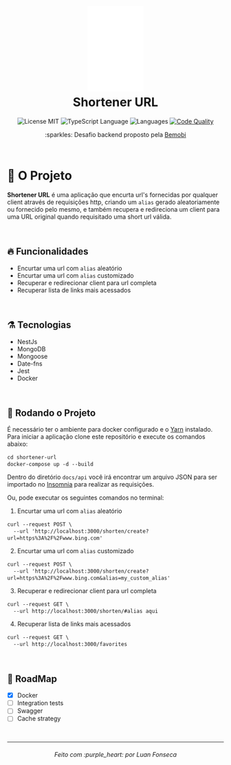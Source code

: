 <h1 align="center">
  <img alt="Logo" height="200" src="./docs/assets/logo.png" />
  <br>
  Shortener URL
</h1>

<p align="center">

   <img alt="License MIT" src="https://img.shields.io/badge/license-MIT-blue">

  <img alt="TypeScript Language" src="https://img.shields.io/badge/typescript-94%25-blue">

  <img alt="Languages" src="https://img.shields.io/badge/languages-2-blue">

  <a href="https://www.codacy.com/manual/luanfonsecap/jokes-norris?utm_source=github.com&amp;utm_medium=referral&amp;utm_content=luanfonsecap/jokes-norris&amp;utm_campaign=Badge_Grade">
    <img alt="Code Quality" src="https://api.codacy.com/project/badge/Grade/da538d9c65c7489cb78390a0159c3a2a">
  </a>
  
  <br>

  <p align="center">
    :sparkles: Desafio backend proposto pela <a href="https://github.com/bemobi/hire.me">Bemobi</a>
  </p>
  <br>
</p>

# :muscle: O Projeto

**Shortener URL** é uma aplicação que encurta url's fornecidas por qualquer client através de requisições http, criando um `alias` gerado aleatoriamente ou fornecido pelo mesmo, e também recupera e redireciona um client para uma URL original quando requisitado uma short url válida.

<br>

## :fire: Funcionalidades

- Encurtar uma url com `alias` aleatório
- Encurtar uma url com `alias` customizado
- Recuperar e redirecionar client para url completa
- Recuperar lista de links mais acessados

<br>

## ⚗️ Tecnologias

- NestJs
- MongoDB
- Mongoose
- Date-fns
- Jest
- Docker

<br>

## :rocket: Rodando o Projeto

É necessário ter o ambiente para docker configurado e o [Yarn](https://yarnpkg.com/) instalado.
<br>
Para iniciar a aplicação clone este repositório e execute os comandos abaixo:

```
cd shortener-url
docker-compose up -d --build
```

Dentro do diretório `docs/api` você irá encontrar um arquivo JSON para ser importado no [Insomnia](https://insomnia.rest/download) para realizar as requisições.

Ou, pode executar os seguintes comandos no terminal:
<br>

1. Encurtar uma url com `alias` aleatório

```shell
curl --request POST \
  --url 'http://localhost:3000/shorten/create?url=https%3A%2F%2Fwww.bing.com'
```

2. Encurtar uma url com `alias` customizado

```shell
curl --request POST \
  --url 'http://localhost:3000/shorten/create?url=https%3A%2F%2Fwww.bing.com&alias=my_custom_alias'
```

3. Recuperar e redirecionar client para url completa

```shell
curl --request GET \
  --url http://localhost:3000/shorten/#alias aqui
```

4. Recuperar lista de links mais acessados

```shell
curl --request GET \
  --url http://localhost:3000/favorites
```

<br>

## :bicyclist: RoadMap

- [x] Docker
- [ ] Integration tests
- [ ] Swagger
- [ ] Cache strategy

<br>

---

<h6 align="center">
	Feito com :purple_heart: por Luan Fonseca
</h6>
